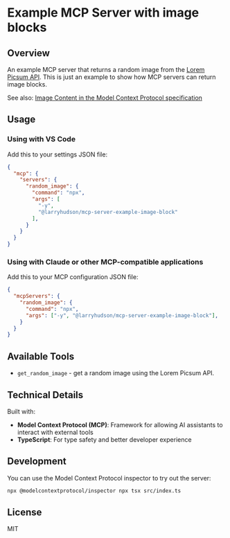 # Example MCP Server with image blocks

## Overview

An example MCP server that returns a random image from the [Lorem Picsum API](https://picsum.photos/). This is just an example to show how MCP servers can return image blocks.

See also: [Image Content in the Model Context Protocol specification](https://modelcontextprotocol.io/specification/2025-03-26/server/tools#image-content)

## Usage
 
### Using with VS Code

Add this to your settings JSON file:

```json
{
  "mcp": {
    "servers": {
      "random_image": {
        "command": "npx",
        "args": [
          "-y",
          "@larryhudson/mcp-server-example-image-block"
        ],
      }
    }
  }
}
```

### Using with Claude or other MCP-compatible applications

Add this to your MCP configuration JSON file:

```json
{
  "mcpServers": {
    "random_image": {
      "command": "npx",
      "args": ["-y", "@larryhudson/mcp-server-example-image-block"],
    }
  }
}
```

## Available Tools

- `get_random_image` - get a random image using the Lorem Picsum API.

## Technical Details

Built with:
- **Model Context Protocol (MCP)**: Framework for allowing AI assistants to interact with external tools
- **TypeScript**: For type safety and better developer experience

## Development

You can use the Model Context Protocol inspector to try out the server:

```bash
npx @modelcontextprotocol/inspector npx tsx src/index.ts
```

## License

MIT
